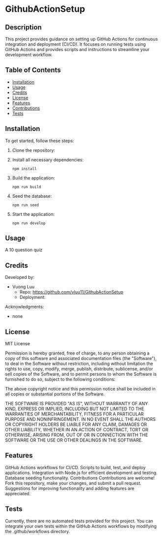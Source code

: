 # GithubActionSetup

## Description

This project provides guidance on setting up GitHub Actions for continuous integration and deployment (CI/CD). It focuses on running tests using GitHub Actions and provides scripts and instructions to streamline your development workflow.

## Table of Contents

- [Installation](#installation)
- [Usage](#usage)
- [Credits](#credits)
- [License](#license)
- [Features](#features)
- [Contributions](#contributions)
- [Tests](#tests)

## Installation

To get started, follow these steps:

1. Clone the repository:
  
2. Install all necessary dependencies:
    ```
    npm install
    ```
3. Build the application:

    ```
    npm run build
    ```
4. Seed the database:

    ```
    npm run seed
    ```

5. Start the application:

    ```
    npm run develop
    ```

## Usage

A 10 question quiz

## Credits
Developed by:
- Vuong Luu
    - Repo: https://github.com/vluu11/GithubActionSetup
    - Deployment:

Acknowledgments:
- none

## License
MIT License

Permission is hereby granted, free of charge, to any person obtaining a copy of this software and associated documentation files (the "Software"), to deal in the Software without restriction, including without limitation the rights to use, copy, modify, merge, publish, distribute, sublicense, and/or sell copies of the Software, and to permit persons to whom the Software is furnished to do so, subject to the following conditions:

The above copyright notice and this permission notice shall be included in all copies or substantial portions of the Software.

THE SOFTWARE IS PROVIDED "AS IS", WITHOUT WARRANTY OF ANY KIND, EXPRESS OR IMPLIED, INCLUDING BUT NOT LIMITED TO THE WARRANTIES OF MERCHANTABILITY, FITNESS FOR A PARTICULAR PURPOSE AND NONINFRINGEMENT. IN NO EVENT SHALL THE AUTHORS OR COPYRIGHT HOLDERS BE LIABLE FOR ANY CLAIM, DAMAGES OR OTHER LIABILITY, WHETHER IN AN ACTION OF CONTRACT, TORT OR OTHERWISE, ARISING FROM, OUT OF OR IN CONNECTION WITH THE SOFTWARE OR THE USE OR OTHER DEALINGS IN THE SOFTWARE.

## Features
GitHub Actions workflows for CI/CD.
Scripts to build, test, and deploy applications.
Integration with Node.js for efficient development and testing.
Database seeding functionality.
Contributions
Contributions are welcome! Fork this repository, make your changes, and submit a pull request. Suggestions for improving functionality and adding features are appreciated.

## Tests
Currently, there are no automated tests provided for this project. You can integrate your own tests within the GitHub Actions workflows by modifying the .github/workflows directory.

